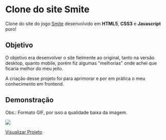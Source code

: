 # Clone do site Smite
Clone do site do jogo <a href="https://www.smitegame.com/">Smite</a> desenvolvido em <b>HTML5</b>, <b>CSS3</b> e <b>Javascript</b> puro!

## Objetivo
O objetivo era desenvolver o site fielmente ao original, tanto na versão desktop, quanto mobile, porém fiz algumas "melhorias" onde achei que ficaria melhor do meu jeito.

A criação desse projeto foi para aprimorar e por em prática o meu conhecimento em frontend.

## Demonstração
Obs.: Formato GIF, por isso a qualidade baixa da imagem.

<img src="images/preview.gif">

<a href="https://iammatheus.github.io/smite-site-clone//">Visualizar Projeto</a>
